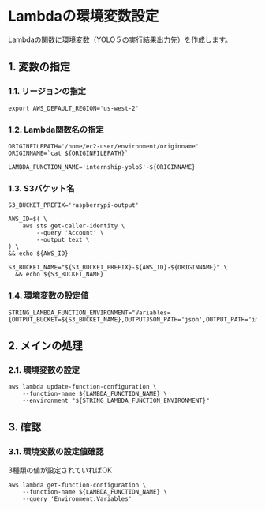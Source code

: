 <!-- omit in toc -->
# Lambdaの環境変数設定

Lambdaの関数に環境変数（YOLO５の実行結果出力先）を作成します。

## 1. 変数の指定

### 1.1. リージョンの指定

    export AWS_DEFAULT_REGION='us-west-2'

### 1.2. Lambda関数名の指定

    ORIGINFILEPATH='/home/ec2-user/environment/originname'
    ORIGINNAME=`cat ${ORIGINFILEPATH}`

    LAMBDA_FUNCTION_NAME='internship-yolo5'-${ORIGINNAME}

### 1.3. S3バケット名

    S3_BUCKET_PREFIX='raspberrypi-output'

    AWS_ID=$( \
        aws sts get-caller-identity \
            --query 'Account' \
            --output text \
    ) \
    && echo ${AWS_ID}

    S3_BUCKET_NAME="${S3_BUCKET_PREFIX}-${AWS_ID}-${ORIGINNAME}" \
      && echo ${S3_BUCKET_NAME}

### 1.4. 環境変数の設定値

    STRING_LAMBDA_FUNCTION_ENVIRONMENT="Variables={OUTPUT_BUCKET=${S3_BUCKET_NAME},OUTPUTJSON_PATH='json',OUTPUT_PATH='image'}"

## 2. メインの処理

### 2.1. 環境変数の設定

    aws lambda update-function-configuration \
        --function-name ${LAMBDA_FUNCTION_NAME} \
        --environment "${STRING_LAMBDA_FUNCTION_ENVIRONMENT}"

## 3. 確認

### 3.1. 環境変数の設定値確認

3種類の値が設定されていればOK

    aws lambda get-function-configuration \
        --function-name ${LAMBDA_FUNCTION_NAME} \
        --query 'Environment.Variables'
